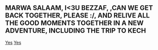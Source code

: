 <!DOCTYPE html>
<html>
<head>
	<meta charset="utf-8">
	<meta http-equiv="X-UA-Compatible" content="IE=edge">
	<title>Love Expression</title>
	<link rel="stylesheet" href="style.css">
</head>
<body>
	<div class="container">
		<div class="love">
			<h2>MARWA SALAAM, I<3U BEZZAF, <span>,CAN WE GET BACK TOGETHER, PLEASE :/, AND RELIVE ALL THE GOOD MOMENTS TOGETHER IN A NEW ADVENTURE, INCLUDING THE TRIP TO</span> KECH</h2>
			<a id="yes" href="yess.html">Yes</a>
			<a id="yes" href="yes.html">Yes</a>
		</div>
	</div>
</body>
</html>
